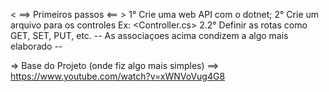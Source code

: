 
<        ==> Primeiros passos <==        >
1° Crie uma web API com o dotnet;
2° Crie um arquivo para os controles Ex: <Controller.cs>
2.2° Definir as rotas como GET, SET, PUT, etc.
-- As associaçoes acima condizem a algo mais elaborado --

=> Base do Projeto (onde fiz algo mais simples)
==> <https://www.youtube.com/watch?v=xWNVoVug4G8>
